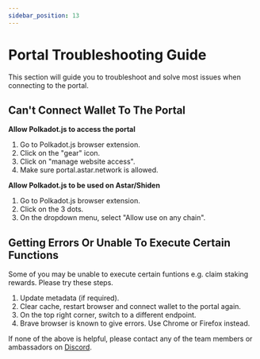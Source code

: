 ```yaml
---
sidebar_position: 13
---
```


# Portal Troubleshooting Guide

This section will guide you to troubleshoot and solve most issues when connecting to the portal.

## Can't Connect Wallet To The Portal

**Allow Polkadot.js to access the portal**
1. Go to Polkadot.js browser extension.
2. Click on the "gear" icon.
3. Click on "manage website access".
4. Make sure portal.astar.network is allowed.

**Allow Polkadot.js to be used on Astar/Shiden**
1. Go to Polkadot.js browser extension.
2. Click on the 3 dots.
3. On the dropdown menu, select "Allow use on any chain".

## Getting Errors Or Unable To Execute Certain Functions
Some of you may be unable to execute certain funtions e.g. claim staking rewards. Please try these steps.
1. Update metadata (if required).
2. Clear cache, restart browser and connect wallet to the portal again.
3. On the top right corner, switch to a different endpoint.
4. Brave browser is known to give errors. Use Chrome or Firefox instead.

If none of the above is helpful, please contact any of the team members or ambassadors on [Discord](https://discord.gg/2FGq5KqwBh).
